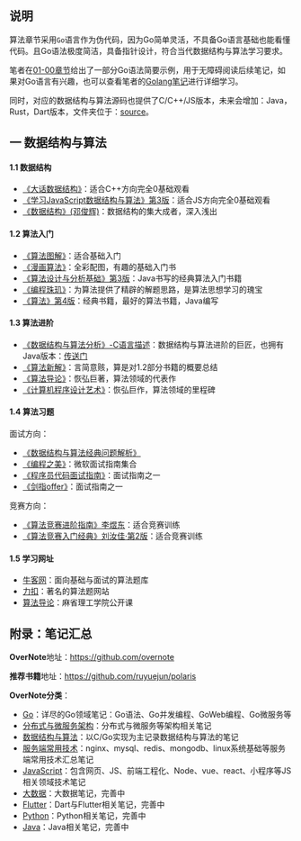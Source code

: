 ## 说明

算法章节采用`Go`语言作为伪代码，因为Go简单灵活，不具备Go语言基础也能看懂代码。且Go语法极度简洁，具备指针设计，符合当代数据结构与算法学习要求。   

笔者在[01-00章节](https://github.com/overnote/fivex-algorithm/blob/master/01-走进算法/00-Go语言概述.md)给出了一部分Go语法简要示例，用于无障碍阅读后续笔记，如果对Go语言有兴趣，也可以查看笔者的[Golang笔记](https://github.com/overnote/golang)进行详细学习。    

同时，对应的数据结构与算法源码也提供了C/C++/JS版本，未来会增加：Java，Rust，Dart版本，文件夹位于：[source](https://github.com/overnote/five-x/tree/master/sources)。  

## 一 数据结构与算法

#### 1.1 数据结构

- [《大话数据结构》](https://book.douban.com/subject/6424904/)：适合C++方向完全0基础观看
- [《学习JavaScript数据结构与算法》第3版](https://book.douban.com/subject/33441631/)：适合JS方向完全0基础观看
- [《数据结构》(邓俊辉)](https://book.douban.com/subject/25859528/)：数据结构的集大成者，深入浅出

#### 1.2 算法入门

- [《算法图解》](https://book.douban.com/subject/26979890/)：适合基础入门
- [《漫画算法》](https://book.douban.com/subject/33420587/)：全彩配图，有趣的基础入门书
- [《算法设计与分析基础》第3版](https://book.douban.com/subject/26337727/)：Java书写的经典算法入门书籍
- [《编程珠玑》](https://book.douban.com/subject/3227098/)：为算法提供了精辟的解题思路，是算法思想学习的瑰宝
- [《算法》第4版](https://book.douban.com/subject/10432347/)：经典书籍，最好的算法书籍，Java编写

#### 1.3 算法进阶

- [《数据结构与算法分析》-C语言描述](https://book.douban.com/subject/4924153/)：数据结构与算法进阶的巨匠，也拥有Java版本：[传送门](https://book.douban.com/subject/26745780/)
- [《算法新解》](https://book.douban.com/subject/26931430/)：言简意赅，算是对1.2部分书籍的概要总结
- [《算法导论》](https://book.douban.com/subject/1885170/)：恢弘巨著，算法领域的代表作
- [《计算机程序设计艺术》](https://book.douban.com/subject/1130500/)：恢弘巨作，算法领域的里程碑

#### 1.4 算法习题

面试方向：
- [《数据结构与算法经典问题解析》](https://book.douban.com/subject/26834485/)
- [《编程之美》](https://book.douban.com/subject/3004255/)：微软面试指南集合
- [《程序员代码面试指南》](https://book.douban.com/subject/26638586/)：面试指南之一
- [《剑指offer》](https://book.douban.com/subject/27008702/)：面试指南之一

竞赛方向：
- [《算法竞赛进阶指南》李煜东](https://book.douban.com/subject/30136932/)：适合竞赛训练
- [《算法竞赛入门经典》刘汝佳·第2版](https://book.douban.com/subject/25902102/)：适合竞赛训练

#### 1.5 学习网址

- [牛客网](https://www.nowcoder.com/)：面向基础与面试的算法题库
- [力扣](https://leetcode.com/)：著名的算法题网站
- [算法导论](http://open.163.com/special/opencourse/structures.html)：麻省理工学院公开课

## 附录：笔记汇总

**OverNote**地址：https://github.com/overnote   

**推荐书籍**地址：https://github.com/ruyuejun/polaris  

**OverNote分类**：  
- [Go](https://github.com/overnote/golang)：详尽的Go领域笔记：Go语法、Go并发编程、GoWeb编程、Go微服务等
- [分布式与微服务架构](https://github.com/overnote/architecture/)：分布式与微服务等架构相关笔记
- [数据结构与算法](https://github.com/overnote/algorithm)：以C/Go实现为主记录数据结构与算法的笔记
- [服务端常用技术](https://github.com/overnote/serverside)：nginx、mysql、redis、mongodb、linux系统基础等服务端常用技术汇总笔记
- [JavaScript](https://github.com/overnote/javascript)：包含网页、JS、前端工程化、Node、vue、react、小程序等JS相关领域技术笔记
- [大数据](https://github.com/overnote/bigdata)：大数据笔记，完善中
- [Flutter](https://github.com/overnote/flutter)：Dart与Flutter相关笔记，完善中
- [Python](https://github.com/overnote/python)：Python相关笔记，完善中
- [Java](https://github.com/overnote/java)：Java相关笔记，完善中